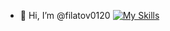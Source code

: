 - 👋 Hi, I’m @filatov0120
[![My Skills](https://skillicons.dev/icons?i=linux,bash,regex,nginx,docker,aws,cloudflare,mongodb,git,github,githubactions,discord)](https://skillicons.dev)
